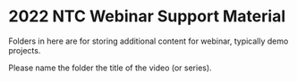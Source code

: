 # 2022 NTC Webinar Support Material

Folders in here are for storing additional content for webinar, typically demo projects.

Please name the folder the title of the video (or series).
